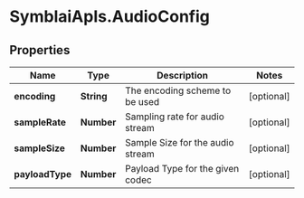 # SymblaiApIs.AudioConfig

## Properties
Name | Type | Description | Notes
------------ | ------------- | ------------- | -------------
**encoding** | **String** | The encoding scheme to be used | [optional] 
**sampleRate** | **Number** | Sampling rate for audio stream | [optional] 
**sampleSize** | **Number** | Sample Size for the audio stream | [optional] 
**payloadType** | **Number** | Payload Type for the given codec | [optional] 


